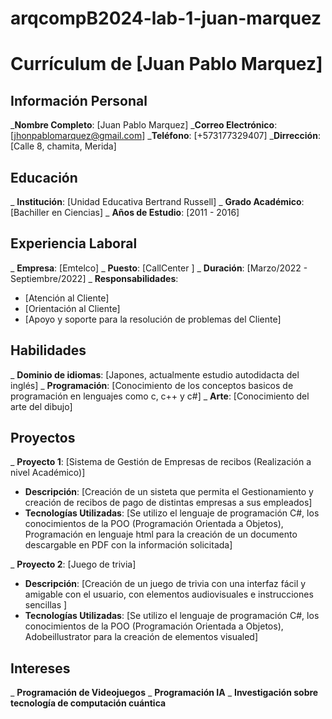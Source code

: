 # arqcompB2024-lab-1-juan-marquez

# Currículum de [Juan Pablo Marquez]

## Información Personal 
_**Nombre Completo**: [Juan Pablo Marquez]
_**Correo Electrónico**: [jhonpablomarquez@gmail.com]
_**Teléfono**: [+573177329407]
_**Dirrección**: [Calle 8, chamita, Merida]

## Educación 
_ **Institución**: [Unidad Educativa Bertrand Russell]
_ **Grado Académico**: [Bachiller en Ciencias]
_ **Años de Estudio**: [2011 - 2016]

## Experiencia Laboral 
_ **Empresa**: [Emtelco]
_ **Puesto**: [CallCenter ]
_ **Duración**: [Marzo/2022 - Septiembre/2022]
_ **Responsabilidades**: 
- [Atención al Cliente]
- [Orientación al Cliente]
- [Apoyo y soporte para la resolución de problemas del Cliente]

## Habilidades
_ **Dominio de idiomas**: [Japones, actualmente estudio autodidacta del inglés]
_ **Programación**: [Conocimiento de los conceptos basicos de programación en lenguajes como c, c++ y c#]
_ **Arte**: [Conocimiento del arte del dibujo]

## Proyectos 
_ **Proyecto 1**: [Sistema de Gestión de Empresas de recibos (Realización a nivel Académico)]
- **Descripción**: [Creación de un sisteta que permita el Gestionamiento y creación de recibos de pago de distintas empresas a sus empleados]
- **Tecnologías Utilizadas**: [Se utilizo el lenguaje de programación C#, los conocimientos de la POO (Programación Orientada a Objetos), Programación en lenguaje html para la creación de un documento descargable en PDF con la información solicitada]

_ **Proyecto 2**: [Juego de trivia]
- **Descripción**: [Creación de un juego de trivia con una interfaz fácil y amigable con el usuario, con elementos audiovisuales e instrucciones sencillas ]
- **Tecnologías Utilizadas**: [Se utilizo el lenguaje de programación C#, los conocimientos de la POO (Programación Orientada a Objetos), Adobeillustrator para la creación de elementos visualed]

## Intereses
_ **Programación de Videojuegos**
_ **Programación IA**
_ **Investigación sobre tecnología de computación cuántica**
